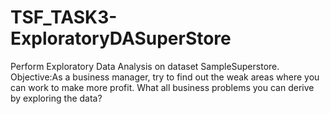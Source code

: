 # TSF_TASK3-ExploratoryDASuperStore
Perform Exploratory Data Analysis on dataset SampleSuperstore.
<br>Objective:As a business manager, try to find out the weak areas where you can work to make more profit. What all business problems you can derive by exploring the data?
